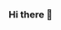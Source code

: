 ### Hi there 👋

<!--
**A5-tech/A5-tech** is a ✨ _special_ ✨ repository because its `README.md` (this file) appears on your GitHub profile.

Here are some ideas to get you started:

🔭 I’m currently working on oneself to earn new skills.
🌱 I’m currently learning Android App Development
👯 I’m looking to collaborate on ...
🤔 I’m looking for help with ...
💬 Ask me about ...
📫 How to reach me: https://www.linkedin.com/in/as-tech/
😄 Pronouns: he/him
⚡ Fun fact: ...
-->

